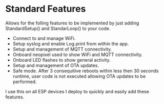 # Standard Features

Allows for the folling features to be implemented by just adding StandardSetup() and StandarLoop() to your code.

- Connect to and manage WiFi.
- Setup syslog and enable Log.print from within the app.
- Setup and management of MQTT connectivity.
- Onboard neopixel used to show WiFi and MQTT connectivity.
- Onboard LED flashes to show general activity.
- Setup and management of OTA updates.
- Safe mode. After 3 consequitive reboots within less then 30 seconds runtime, user code is not executed allowing OTA updates to be performed.

I use this on all ESP devices I deploy to quickly and easily add these features.